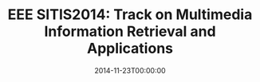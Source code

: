---
acronym: MIRA
date: '2014-11-23T00:00:00'
ext_url: http://www.sitis-conf.org/en/multimedia-information-retrieval-and-applications-m...
location: Marrakech, Morocco
submission_date: '2014-09-06T00:00:00'
title: 'EEE SITIS2014: Track on Multimedia Information Retrieval and Applications'
---